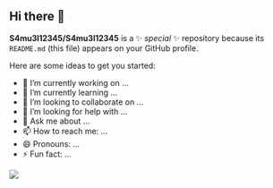 ## Hi there 👋

**S4mu3l12345/S4mu3l12345** is a ✨ _special_ ✨ repository because its `README.md` (this file) appears on your GitHub profile.

Here are some ideas to get you started:

- 🔭 I’m currently working on ...
- 🌱 I’m currently learning ...
- 👯 I’m looking to collaborate on ...
- 🤔 I’m looking for help with ...
- 💬 Ask me about ...
- 📫 How to reach me: ...
- 😄 Pronouns: ...
- ⚡ Fun fact: ...

![ ](https://www.google.com/url?sa=i&url=https%3A%2F%2Fsteamcommunity.com%2Fsharedfiles%2Ffiledetails%2F%3Fid%3D1639342190&psig=AOvVaw08ZY9anIqhsUaBwzCNodwR&ust=1723571319910000&source=images&cd=vfe&opi=89978449&ved=0CA4QjRxqFwoTCNiI1tmB8IcDFQAAAAAdAAAAABAE)
